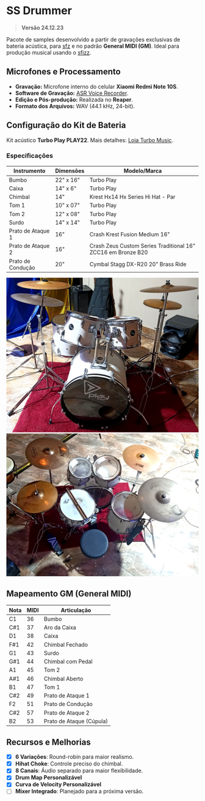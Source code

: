 # SS Drummer

> **Versão 24.12.23**

Pacote de samples desenvolvido a partir de gravações exclusivas de bateria acústica, para [sfz](https://sfztools.github.io/sfizz/) e no padrão **General MIDI (GM)**. Ideal para produção musical usando o [sfizz](https://github.com/sfztools/sfizz-ui).

## Microfones e Processamento

- **Gravação:** Microfone interno do celular **Xiaomi Redmi Note 10S**.
- **Software de Gravação:** [ASR Voice Recorder](https://play.google.com/store/apps/details?id=com.nll.asr).
- **Edição e Pós-produção:** Realizada no **Reaper**.
- **Formato dos Arquivos:** WAV (44.1 kHz, 24-bit).

## Configuração do Kit de Bateria

Kit acústico **Turbo Play PLAY22**.
Mais detalhes: [Loja Turbo Music](https://www.lojaturbomusic.com.br/bateria-turbo-play-milk-gold/play22-mkg/-p).

### Especificações

|Instrumento      |Dimensões|Modelo/Marca                                                |
|-----------------|---------|------------------------------------------------------------|
|Bumbo            |22" x 16"|Turbo Play                                                  |
|Caixa            |14" x 6" |Turbo Play                                                  |
|Chimbal          |14"      |Krest Hx14 Hx Series Hi Hat - Par                           |
|Tom 1            |10" x 07"|Turbo Play                                                  |
|Tom 2            |12" x 08"|Turbo Play                                                  |
|Surdo            |14" x 14"|Turbo Play                                                  |
|Prato de Ataque 1|16"      |Crash Krest Fusion Medium 16"                               |
|Prato de Ataque 2|16"      |Crash Zeus Custom Series Traditional 16" ZCC16 em Bronze B20|
|Prato de Condução|20"      |Cymbal Stagg DX-R20 20" Brass Ride                          |

![Turbo Play PLAY22 Front](Images/front.jpg)
![Turbo Play PLAY22 Back](Images/back.jpg)

## Mapeamento GM (General MIDI)

|Nota|MIDI|Articulação             |
|----|----|------------------------|
|C1  |36  |Bumbo                   |
|C#1 |37  |Aro da Caixa            |
|D1  |38  |Caixa                   |
|F#1 |42  |Chimbal Fechado         |
|G1  |43  |Surdo                   |
|G#1 |44  |Chimbal com Pedal       |
|A1  |45  |Tom 2                   |
|A#1 |46  |Chimbal Aberto          |
|B1  |47  |Tom 1                   |
|C#2 |49  |Prato de Ataque 1       |
|F2  |51  |Prato de Condução       |
|C#2 |57  |Prato de Ataque 2       |
|B2  |53  |Prato de Ataque (Cúpula)|

## Recursos e Melhorias

- [x]  **6 Variações**: Round-robin para maior realismo.
- [x]  **Hihat Choke**: Controle preciso do chimbal.
- [x]  **8 Canais**: Áudio separado para maior flexibilidade.
- [x]  **Drum Map Personalizável**
- [x]  **Curva de Velocity Personalizável**
- [ ]  **Mixer Integrado**: Planejado para a próxima versão.
